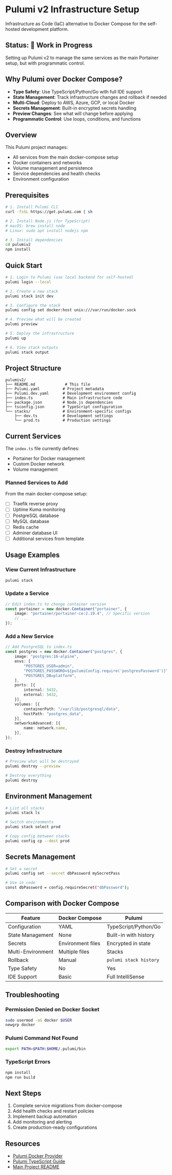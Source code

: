 # Pulumi v2 Infrastructure Setup

Infrastructure as Code (IaC) alternative to Docker Compose for the self-hosted development platform.

## Status: 🚧 Work in Progress

Setting up Pulumi v2 to manage the same services as the main Portainer setup, but with programmatic control.

## Why Pulumi over Docker Compose?

- **Type Safety**: Use TypeScript/Python/Go with full IDE support
- **State Management**: Track infrastructure changes and rollback if needed
- **Multi-Cloud**: Deploy to AWS, Azure, GCP, or local Docker
- **Secrets Management**: Built-in encrypted secrets handling
- **Preview Changes**: See what will change before applying
- **Programmatic Control**: Use loops, conditions, and functions

## Overview

This Pulumi project manages:
- All services from the main docker-compose setup
- Docker containers and networks
- Volume management and persistence
- Service dependencies and health checks
- Environment configuration

## Prerequisites

```bash
# 1. Install Pulumi CLI
curl -fsSL https://get.pulumi.com | sh

# 2. Install Node.js (for TypeScript)
# macOS: brew install node
# Linux: sudo apt install nodejs npm

# 3. Install dependencies
cd pulumiv2
npm install
```

## Quick Start

```bash
# 1. Login to Pulumi (use local backend for self-hosted)
pulumi login --local

# 2. Create a new stack
pulumi stack init dev

# 3. Configure the stack
pulumi config set docker:host unix:///var/run/docker.sock

# 4. Preview what will be created
pulumi preview

# 5. Deploy the infrastructure
pulumi up

# 6. View stack outputs
pulumi stack output
```

## Project Structure

```
pulumiv2/
├── README.md             # This file
├── Pulumi.yaml          # Project metadata
├── Pulumi.dev.yaml      # Development environment config
├── index.ts             # Main infrastructure code
├── package.json         # Node.js dependencies
├── tsconfig.json        # TypeScript configuration
└── stacks/              # Environment-specific configs
    ├── dev.ts           # Development settings
    └── prod.ts          # Production settings
```

## Current Services

The `index.ts` file currently defines:
- Portainer for Docker management
- Custom Docker network
- Volume management

### Planned Services to Add

From the main docker-compose setup:
- [ ] Traefik reverse proxy
- [ ] Uptime Kuma monitoring
- [ ] PostgreSQL database
- [ ] MySQL database
- [ ] Redis cache
- [ ] Adminer database UI
- [ ] Additional services from template

## Usage Examples

### View Current Infrastructure
```bash
pulumi stack
```

### Update a Service
```typescript
// Edit index.ts to change container version
const portainer = new docker.Container("portainer", {
    image: "portainer/portainer-ce:2.19.4", // Specific version
    // ...
});
```

### Add a New Service
```typescript
// Add PostgreSQL to index.ts
const postgres = new docker.Container("postgres", {
    image: "postgres:16-alpine",
    envs: [
        "POSTGRES_USER=admin",
        "POSTGRES_PASSWORD=${pulumiConfig.require('postgresPassword')}",
        "POSTGRES_DB=platform",
    ],
    ports: [{
        internal: 5432,
        external: 5432,
    }],
    volumes: [{
        containerPath: "/var/lib/postgresql/data",
        hostPath: "postgres_data",
    }],
    networksAdvanced: [{
        name: network.name,
    }],
});
```

### Destroy Infrastructure
```bash
# Preview what will be destroyed
pulumi destroy --preview

# Destroy everything
pulumi destroy
```

## Environment Management

```bash
# List all stacks
pulumi stack ls

# Switch environments
pulumi stack select prod

# Copy config between stacks
pulumi config cp --dest prod
```

## Secrets Management

```bash
# Set a secret
pulumi config set --secret dbPassword mySecretPass

# Use in code
const dbPassword = config.requireSecret("dbPassword");
```

## Comparison with Docker Compose

| Feature | Docker Compose | Pulumi |
|---------|---------------|--------|
| Configuration | YAML | TypeScript/Python/Go |
| State Management | None | Built-in with history |
| Secrets | Environment files | Encrypted in state |
| Multi-Environment | Multiple files | Stacks |
| Rollback | Manual | `pulumi stack history` |
| Type Safety | No | Yes |
| IDE Support | Basic | Full IntelliSense |

## Troubleshooting

### Permission Denied on Docker Socket
```bash
sudo usermod -aG docker $USER
newgrp docker
```

### Pulumi Command Not Found
```bash
export PATH=$PATH:$HOME/.pulumi/bin
```

### TypeScript Errors
```bash
npm install
npm run build
```

## Next Steps

1. Complete service migrations from docker-compose
2. Add health checks and restart policies
3. Implement backup automation
4. Add monitoring and alerting
5. Create production-ready configurations

## Resources

- [Pulumi Docker Provider](https://www.pulumi.com/registry/packages/docker/)
- [Pulumi TypeScript Guide](https://www.pulumi.com/docs/languages-sdks/typescript/)
- [Main Project README](../README.md)